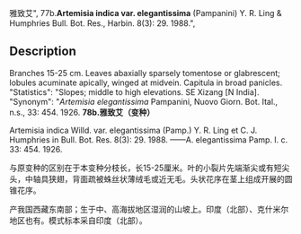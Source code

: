 雅致艾",
77b.**Artemisia indica var. elegantissima** (Pampanini) Y. R. Ling & Humphries Bull. Bot. Res., Harbin. 8(3): 29. 1988.",

## Description
Branches 15-25 cm. Leaves abaxially sparsely tomentose or glabrescent; lobules acuminate apically, winged at midvein. Capitula in broad panicles.
  "Statistics": "Slopes; middle to high elevations. SE Xizang [N India].
  "Synonym": "*Artemisia elegantissima* Pampanini, Nuovo Giorn. Bot. Ital., n.s., 33: 454. 1926.
**78b.雅致艾（变种）**

Artemisia indica Willd. var. elegantissima (Pamp.) Y. R. Ling et C. J. Humphries in Bull. Bot. Res. 8(3): 29. 1988. ——A. elegantissima Pamp. l. c. 33: 454. 1926.

与原变种的区别在于本变种分枝长，长15-25厘米。叶的小裂片先端渐尖或有短尖头，中轴具狭翅，背面疏被蛛丝状薄绒毛或近无毛。头状花序在茎上组成开展的圆锥花序。

产我国西藏东南部；生于中、高海拔地区湿润的山坡上。印度（北部）、克什米尔地区也有。模式标本采自印度（北部）。
